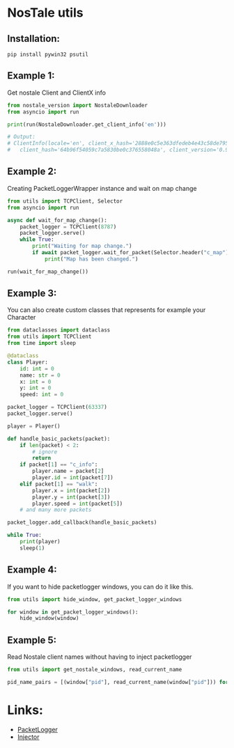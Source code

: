 # NosTale utils

## Installation:
```shell script
pip install pywin32 psutil
```

## Example 1:
Get nostale Client and ClientX info
```python
from nostale_version import NostaleDownloader
from asyncio import run

print(run(NostaleDownloader.get_client_info('en')))

# Output: 
# ClientInfo(locale='en', client_x_hash='2888e0c5e363dfedeb4e43c58de795c0', 
#   client_hash='64b96f54059c7a5830be0c376558048a', client_version='0.9.3.3131')
```

## Example 2:
Creating PacketLoggerWrapper instance and wait on map change
```python
from utils import TCPClient, Selector
from asyncio import run

async def wait_for_map_change():
    packet_logger = TCPClient(8787)
    packet_logger.serve()
    while True:
        print("Waiting for map change.")
        if await packet_logger.wait_for_packet(Selector.header("c_map")):
            print("Map has been changed.")

run(wait_for_map_change())
```

## Example 3:
You can also create custom classes that represents for example your Character
```python
from dataclasses import dataclass
from utils import TCPClient
from time import sleep

@dataclass
class Player:
    id: int = 0
    name: str = 0
    x: int = 0
    y: int = 0
    speed: int = 0

packet_logger = TCPClient(63337)
packet_logger.serve()

player = Player()

def handle_basic_packets(packet):
    if len(packet) < 2:
        # ignore
        return
    if packet[1] == "c_info":
        player.name = packet[2]
        player.id = int(packet[7])
    elif packet[1] == "walk":
        player.x = int(packet[2])
        player.y = int(packet[3])
        player.speed = int(packet[5])
    # and many more packets

packet_logger.add_callback(handle_basic_packets)

while True:
    print(player)
    sleep(1)
```

## Example 4:
If you want to hide packetlogger windows, you can do it like this.
```python
from utils import hide_window, get_packet_logger_windows 

for window in get_packet_logger_windows():
    hide_window(window)
```

## Example 5:
Read Nostale client names without having to inject packetlogger
```python
from utils import get_nostale_windows, read_current_name

pid_name_pairs = [(window["pid"], read_current_name(window["pid"])) for window in get_nostale_windows()]
```

# Links:
- [PacketLogger](https://www.elitepvpers.com/forum/nostale-hacks-bots-cheats-exploits/4297215-release-packetlogger.html)
- [Injector](https://github.com/numaru/injector/blob/master/injector.pya)
